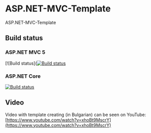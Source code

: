 # ASP.NET-MVC-Template
ASP.NET-MVC-Template

## Build status

### ASP.NET MVC 5
[![Build status]([![Build status](https://ci.appveyor.com/api/projects/status/8dskbn908e27vevx?svg=true)](https://ci.appveyor.com/project/NikolayIT/asp-net-mvc-template)

### ASP.NET Core
[![Build status](https://ci.appveyor.com/api/projects/status/vwf51pxftk8xpa68?svg=true)](https://ci.appveyor.com/project/NikolayIT/asp-net-mvc-template-ls0el)

## Video

Video with template creating (in Bulgarian) can be seen on YouTube: [https://www.youtube.com/watch?v=xhoBt9MscrY](https://www.youtube.com/watch?v=xhoBt9MscrY)
